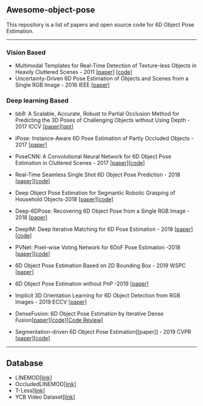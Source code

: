 ## Awesome-object-pose

This repository is a list of papers and open source code for 6D Object Pose Estimation.

---
### Vision Based

  - Multimodal Templates for Real-Time Detection of Texture-less Objects in Heavily Cluttered Scenes - 2011 [[paper]](http://campar.in.tum.de/pub/hinterstoisser2011linemod/hinterstoisser2011linemod.pdf) [[code]](http://campar.in.tum.de/pub/hinterstoisser2011linemod/hinterstoisser2011linemod.pdf)
  - Uncertainty-Driven 6D Pose Estimation of Objects and Scenes from a Single RGB Image - 2016 IEEE [[paper]](http://wwwpub.zih.tu-dresden.de/~cvweb/publications/papers/2016/rgbpose.pdf)
### Deep learning Based

  - bb8: A Scalable, Accurate, Robust to Partial Occlusion Method for Predicting the 3D Poses of Challenging Objects without Using Depth - 2017 ICCV [[paper]](https://arxiv.org/abs/1703.10896)[[ppt]](https://github.com/MyungHaSong/Awesome-object-pose-estimation/blob/master/bb8.pdf)
 - iPose: Instance-Aware 6D Pose Estimation of Partly Occluded Objects - 2017 [[paper]](https://arxiv.org/abs/1711.00199)
 
  - PoseCNN: A Convolutional Neural Network for 6D Object Pose Estimation in Cluttered Scenes - 2017 [[paper]](https://arxiv.org/abs/1711.00199)[[code]](https://github.com/yuxng/PoseCNN)
   
  - Real-Time Seamless Single Shot 6D Object Pose Prediction - 2018 [[paper]](https://arxiv.org/abs/1711.08848)[[code]](https://github.com/Microsoft/singleshotpose)
  
  - Deep Object Pose Estimation for Segmantic Robotic Grasping of Household Objects-2018 [[paper]](https://arxiv.org/abs/1809.10790)[[code]](https://github.com/NVlabs/Deep_Object_Pose)

  - Deep-6DPose: Recovering 6D Object Pose from a Single RGB Image - 2018 [[paper]](https://arxiv.org/abs/1802.10367)
  - DeepIM: Deep Iterative Matching for 6D Pose Estimation - 2018  [[paper]](https://arxiv.org/abs/1804.00175)[[code]](https://github.com/liyi14/mx-DeepIM)
  - PVNet: Pixel-wise Voting Network for 6DoF Pose Estimation -2018 [[paper]](https://arxiv.org/abs/1802.10367)[[code]](https://github.com/zju3dv/pvnet)

  - 6D Object Pose Estimation Based on 2D Bounding Box - 2019 WSPC [[paper]](https://arxiv.org/abs/1901.09366)
  
  - 6D Object Pose Estimation without PnP -2019 [[paper]](https://arxiv.org/abs/1902.01728)
  
  - Implicit 3D Orientation Learning for 6D Object Detection from RGB Images - 2019 ECCV [[paper]](https://arxiv.org/abs/1902.01275)

  
  - DenseFusion: 6D Object Pose Estimation by Iterative Dense Fusion[[paper]](https://arxiv.org/abs/1711.00199)[[code]](https://github.com/j96w/DenseFusion)[[Code Review]](https://github.com/MyungHaSong/DenseFusion-Code-Review)
 
  - Segmentation-driven 6D Object Pose Estimation[[paper]] - 2019 CVPR [[paper]](https://arxiv.org/pdf/1812.02541.pdf)[[code]](https://github.com/cvlab-epfl/segmentation-driven-pose)

  
  
---
## Database

- LINEMOD[[link]](http://campar.in.tum.de/Main/StefanHinterstoisser)
- OccludedLINEMOD[[link]](https://hci.iwr.uni-heidelberg.de/vislearn/iccv2015-occlusion-challenge/)
- T-Less[[link]](http://cmp.felk.cvut.cz/t-less/)
- YCB Video Dataset[[link]](http://www.ycbbenchmarks.com/)
